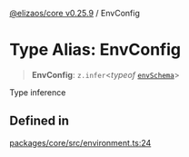 [@elizaos/core v0.25.9](../index.md) / EnvConfig

# Type Alias: EnvConfig

> **EnvConfig**: `z.infer`\<*typeof* [`envSchema`](../variables/envSchema.md)\>

Type inference

## Defined in

[packages/core/src/environment.ts:24](https://github.com/elizaOS/eliza/blob/main/packages/core/src/environment.ts#L24)
